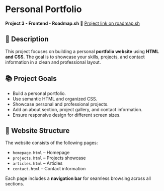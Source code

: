 # Personal Portfolio

**Project 3 - Frontend - Roadmap.sh**
🔗 [Project link on roadmap.sh](https://roadmap.sh/projects/portfolio-website)

## 📄 Description

This project focuses on building a personal **portfolio website** using **HTML and CSS**. The goal is to showcase your skills, projects, and contact information in a clean and professional layout.

## 📚 Project Goals

- Build a personal portfolio.
- Use semantic HTML and organized CSS.
- Showcase personal and professional projects.
- Add an about section, project gallery, and contact information.
- Ensure responsive design for different screen sizes.

## 🧱 Website Structure

The website consists of the following pages:

- `homepage.html` – Homepage
- `projects.html` – Projects showcase
- `articles.html` – Articles
- `contact.html` – Contact information

Each page includes a **navigation bar** for seamless browsing across all sections.
